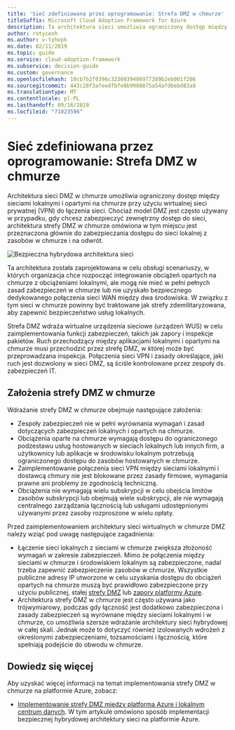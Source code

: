 ```yaml
---
title: 'Sieć zdefiniowana przez oprogramowanie: Strefa DMZ w chmurze'
titleSuffix: Microsoft Cloud Adoption Framework for Azure
description: Ta architektura sieci umożliwia ograniczony dostęp między sieciami lokalnymi i opartymi na chmurze.
author: rotycenh
ms.author: v-tyhopk
ms.date: 02/11/2019
ms.topic: guide
ms.service: cloud-adoption-framework
ms.subservice: decision-guide
ms.custom: governance
ms.openlocfilehash: 10cb7b2f0396c3236039486977389b2eb001f206
ms.sourcegitcommit: 443c28f3afeedfbfe8b9980875a54afdbebd83a8
ms.translationtype: MT
ms.contentlocale: pl-PL
ms.lasthandoff: 09/16/2019
ms.locfileid: "71023596"
---
```

# <a name="software-defined-networking-cloud-dmz"></a>Sieć zdefiniowana przez oprogramowanie: Strefa DMZ w chmurze

Architektura sieci DMZ w chmurze umożliwia ograniczony dostęp między sieciami lokalnymi i opartymi na chmurze przy użyciu wirtualnej sieci prywatnej (VPN) do łączenia sieci. Chociaż model DMZ jest często używany w przypadku, gdy chcesz zabezpieczyć zewnętrzny dostęp do sieci, architektura strefy DMZ w chmurze omówiona w tym miejscu jest przeznaczona głównie do zabezpieczania dostępu do sieci lokalnej z zasobów w chmurze i na odwrót.

![Bezpieczna hybrydowa architektura sieci](https://docs.microsoft.com/azure/architecture/reference-architectures/dmz/images/dmz-private.png)

Ta architektura została zaprojektowana w celu obsługi scenariuszy, w których organizacja chce rozpocząć integrowanie obciążeń opartych na chmurze z obciążeniami lokalnymi, ale mogą nie mieć w pełni pełnych zasad zabezpieczeń w chmurze lub nie uzyskało bezpiecznego dedykowanego połączenia sieci WAN między dwa środowiska. W związku z tym sieci w chmurze powinny być traktowane jak strefy zdemilitaryzowana, aby zapewnić bezpieczeństwo usług lokalnych.

Strefa DMZ wdraża wirtualne urządzenia sieciowe (urządzeń WUS) w celu zaimplementowania funkcji zabezpieczeń, takich jak zapory i inspekcje pakietów. Ruch przechodzący między aplikacjami lokalnymi i opartymi na chmurze musi przechodzić przez strefę DMZ, w której może być przeprowadzana inspekcja. Połączenia sieci VPN i zasady określające, jaki ruch jest dozwolony w sieci DMZ, są ściśle kontrolowane przez zespoły ds. zabezpieczeń IT.

## <a name="cloud-dmz-assumptions"></a>Założenia strefy DMZ w chmurze

Wdrażanie strefy DMZ w chmurze obejmuje następujące założenia:

- Zespoły zabezpieczeń nie w pełni wyrównania wymagań i zasad dotyczących zabezpieczeń lokalnych i opartych na chmurze.
- Obciążenia oparte na chmurze wymagają dostępu do ograniczonego podzestawu usług hostowanych w sieciach lokalnych lub innych firm, a użytkownicy lub aplikacje w środowisku lokalnym potrzebują ograniczonego dostępu do zasobów hostowanych w chmurze.
- Zaimplementowanie połączenia sieci VPN między sieciami lokalnymi i dostawcą chmury nie jest blokowane przez zasady firmowe, wymagania prawne ani problemy ze zgodnością techniczną.
- Obciążenia nie wymagają wielu subskrypcji w celu obejścia limitów zasobów subskrypcji lub obejmują wiele subskrypcji, ale nie wymagają centralnego zarządzania łącznością lub usługami udostępnionymi używanymi przez zasoby rozproszone w wielu opłaty.

Przed zaimplementowaniem architektury sieci wirtualnych w chmurze DMZ należy wziąć pod uwagę następujące zagadnienia:

- Łączenie sieci lokalnych z sieciami w chmurze zwiększa złożoność wymagań w zakresie zabezpieczeń. Mimo że połączenia między sieciami w chmurze i środowiskiem lokalnym są zabezpieczone, nadal trzeba zapewnić zabezpieczenie zasobów w chmurze. Wszystkie publiczne adresy IP utworzone w celu uzyskania dostępu do obciążeń opartych na chmurze muszą być prawidłowo zabezpieczone przy użyciu publicznej, stałej [strefy DMZ](https://docs.microsoft.com/azure/architecture/reference-architectures/dmz/secure-vnet-dmz) lub [zapory platformy Azure](https://docs.microsoft.com/azure/firewall).
- Architektura strefy DMZ w chmurze jest często używana jako trójwymiarowy, podczas gdy łączność jest dodatkowo zabezpieczona i zasady zabezpieczeń są wyrównane między sieciami lokalnymi i w chmurze, co umożliwia szersze wdrażanie architektury sieci hybrydowej w całej skali. Jednak może to dotyczyć również izolowanych wdrożeń z określonymi zabezpieczeniami, tożsamościami i łącznością, które spełniają podejście do obwodu w chmurze.

## <a name="learn-more"></a>Dowiedz się więcej

Aby uzyskać więcej informacji na temat implementowania strefy DMZ w chmurze na platformie Azure, zobacz:

- [Implementowanie strefy DMZ między platformą Azure i lokalnym centrum danych](https://docs.microsoft.com/azure/architecture/reference-architectures/dmz/secure-vnet-hybrid). W tym artykule omówiono sposób implementacji bezpiecznej hybrydowej architektury sieci na platformie Azure.
